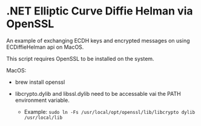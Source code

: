 # .NET Elliptic Curve Diffie Helman via OpenSSL 
An example of exchanging ECDH keys and encrypted messages on using ECDiffieHelman api on MacOS.

This script requires OpenSSL to be installed on the system.

MacOS: 
- brew install openssl
- libcrypto.dylib and libssl.dylib need to be accessable vai the PATH environment variable.

   - Example: `sudo ln -Fs /usr/local/opt/openssl/lib/libcrypto dylib /usr/local/lib`
